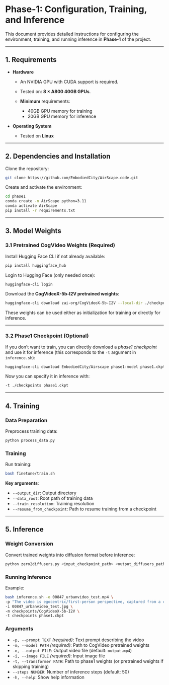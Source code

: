 # Phase-1: Configuration, Training, and Inference

This document provides detailed instructions for configuring the environment, training, and running inference in **Phase-1** of the project.

---

## 1. Requirements

* **Hardware**

  * An NVIDIA GPU with CUDA support is required.
  * Tested on: **8 × A800 40GB GPUs**.
  * **Minimum** requirements:

    * 40GB GPU memory for training
    * 20GB GPU memory for inference

* **Operating System**

  * Tested on **Linux**

---

## 2. Dependencies and Installation

Clone the repository:

```bash
git clone https://github.com/EmbodiedCity/AirScape.code.git
```

Create and activate the environment:

```bash
cd phase1
conda create -n AirScape python=3.11
conda activate AirScape
pip install -r requirements.txt
```

---

## 3. Model Weights

### 3.1 Pretrained CogVideo Weights (Required)

Install Hugging Face CLI if not already available:

```bash
pip install huggingface_hub
```

Login to Hugging Face (only needed once):

```bash
huggingface-cli login
```

Download the **CogVideoX-5b-I2V pretrained weights**:

```bash
huggingface-cli download zai-org/CogVideoX-5b-I2V --local-dir ./checkpoints/CogVideoX-5b-I2V
```

These weights can be used either as initialization for training or directly for inference.

---

### 3.2 Phase1 Checkpoint (Optional)

If you don’t want to train, you can directly download a *phase1 checkpoint* and use it for inference (this corresponds to the `-t` argument in `inference.sh`):

```bash
huggingface-cli download EmbodiedCity/Airscape phase1-model phase1.ckpt --local-dir ./checkpoints
```

Now you can specify it in inference with:

```bash
-t ./checkpoints phase1.ckpt
```

---

## 4. Training

### Data Preparation

Preprocess training data:

```bash
python process_data.py
```

### Training

Run training:

```bash
bash finetune/train.sh
```

**Key arguments**:

* `--output_dir`: Output directory
* `--data_root`: Root path of training data
* `--train_resolution`: Training resolution
* `--resume_from_checkpoint`: Path to resume training from a checkpoint

---

## 5. Inference

### Weight Conversion

Convert trained weights into diffusion format before inference:

```bash
python zero2diffusers.py <input_checkpoint_path> <output_diffusers_path>
```

### Running Inference

Example:

```bash
bash inference.sh -o 00847_urbanvideo_test.mp4 \
-p "The video is egocentric/first-person perspective, captured from a camera mounted on a drone. The drone rotated to the right slightly while maintaining its altitude, capturing urban buildings and streets, and eventually reached a position overlooking the high-rise area near a major road." \
-i 00847_urbanvideo_test.jpg \
-m checkpoints/CogVideoX-5b-I2V \
-t checkpoints phase1.ckpt
```

### Arguments

* `-p, --prompt TEXT` *(required)*: Text prompt describing the video
* `-m, --model PATH` *(required)*: Path to CogVideo pretrained weights
* `-o, --output FILE`: Output video file (default: `output.mp4`)
* `-i, --image FILE` *(required)*: Input image file
* `-t, --transformer PATH`: Path to phase1 weights (or pretrained weights if skipping training)
* `--steps NUMBER`: Number of inference steps (default: 50)
* `-h, --help`: Show help information

